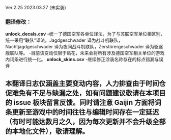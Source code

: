 Ver.2.25 2023.03.27 (未实装)
### 翻译修改：

**unlock_decals.csv**
  -统一了德国空军各单位译法，为了与苏联空军单位相区别，统一采用“联队”译法。Jagdgeschwader 译为战斗机联队，Nachtjagdgeschwader 译为夜间战斗机联队，Zerstörergeschwader 译为驱逐舰联队等。
  -目前该变动仅限于贴花，未来会将所有涉及德国空军相关单位的游戏内词条进行统一化。
**unlock_skins.csv**
  -继续修正涂装名称存在的标点错漏与误译
  
## 本翻译日志仅涵盖主要变动内容，人力排查由于时间仓促难免有不足与缺漏之处，如有问题建议敬请在本项目的 issue 板块留言反馈。同时请注意 Gaijin 方面将词条更新至游戏中的时间往往与编辑时间存在一定延迟（有时可能达数月之久，因为每次更新并不会升级全部的本地化文件），敬请理解。
